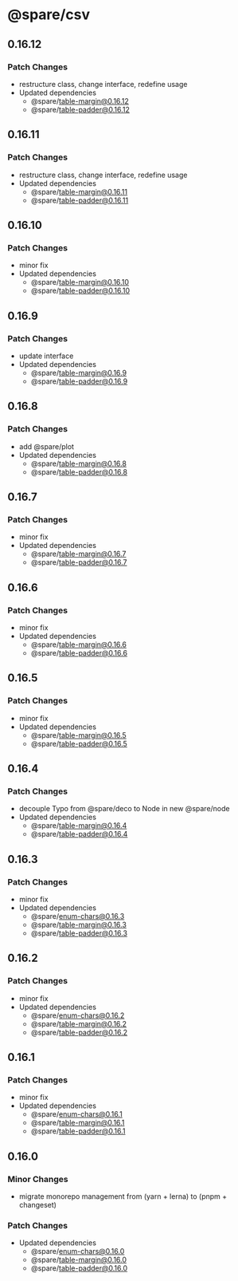 # @spare/csv

## 0.16.12

### Patch Changes

- restructure class, change interface, redefine usage
- Updated dependencies
  - @spare/table-margin@0.16.12
  - @spare/table-padder@0.16.12

## 0.16.11

### Patch Changes

- restructure class, change interface, redefine usage
- Updated dependencies
  - @spare/table-margin@0.16.11
  - @spare/table-padder@0.16.11

## 0.16.10

### Patch Changes

- minor fix
- Updated dependencies
  - @spare/table-margin@0.16.10
  - @spare/table-padder@0.16.10

## 0.16.9

### Patch Changes

- update interface
- Updated dependencies
  - @spare/table-margin@0.16.9
  - @spare/table-padder@0.16.9

## 0.16.8

### Patch Changes

- add @spare/plot
- Updated dependencies
  - @spare/table-margin@0.16.8
  - @spare/table-padder@0.16.8

## 0.16.7

### Patch Changes

- minor fix
- Updated dependencies
  - @spare/table-margin@0.16.7
  - @spare/table-padder@0.16.7

## 0.16.6

### Patch Changes

- minor fix
- Updated dependencies
  - @spare/table-margin@0.16.6
  - @spare/table-padder@0.16.6

## 0.16.5

### Patch Changes

- minor fix
- Updated dependencies
  - @spare/table-margin@0.16.5
  - @spare/table-padder@0.16.5

## 0.16.4

### Patch Changes

- decouple Typo from @spare/deco to Node in new @spare/node
- Updated dependencies
  - @spare/table-margin@0.16.4
  - @spare/table-padder@0.16.4

## 0.16.3

### Patch Changes

- minor fix
- Updated dependencies
  - @spare/enum-chars@0.16.3
  - @spare/table-margin@0.16.3
  - @spare/table-padder@0.16.3

## 0.16.2

### Patch Changes

- minor fix
- Updated dependencies
  - @spare/enum-chars@0.16.2
  - @spare/table-margin@0.16.2
  - @spare/table-padder@0.16.2

## 0.16.1

### Patch Changes

- minor fix
- Updated dependencies
  - @spare/enum-chars@0.16.1
  - @spare/table-margin@0.16.1
  - @spare/table-padder@0.16.1

## 0.16.0

### Minor Changes

- migrate monorepo management from (yarn + lerna) to (pnpm + changeset)

### Patch Changes

- Updated dependencies
  - @spare/enum-chars@0.16.0
  - @spare/table-margin@0.16.0
  - @spare/table-padder@0.16.0
